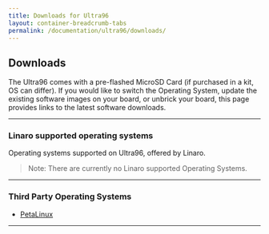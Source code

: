 ```yaml
---
title: Downloads for Ultra96
layout: container-breadcrumb-tabs
permalink: /documentation/ultra96/downloads/
---
```

## Downloads

The Ultra96 comes with a pre-flashed MicroSD Card (if purchased in a kit, OS can differ). If you would like to switch the Operating System, update the existing software images on your board, or unbrick your board, this page provides links to the latest software downloads.

***

### Linaro supported operating systems

Operating systems supported on Ultra96, offered by Linaro.

> Note: There are currently no Linaro supported Operating Systems.

***

### Third Party Operating Systems

- [PetaLinux](peta-linux.md)

***
